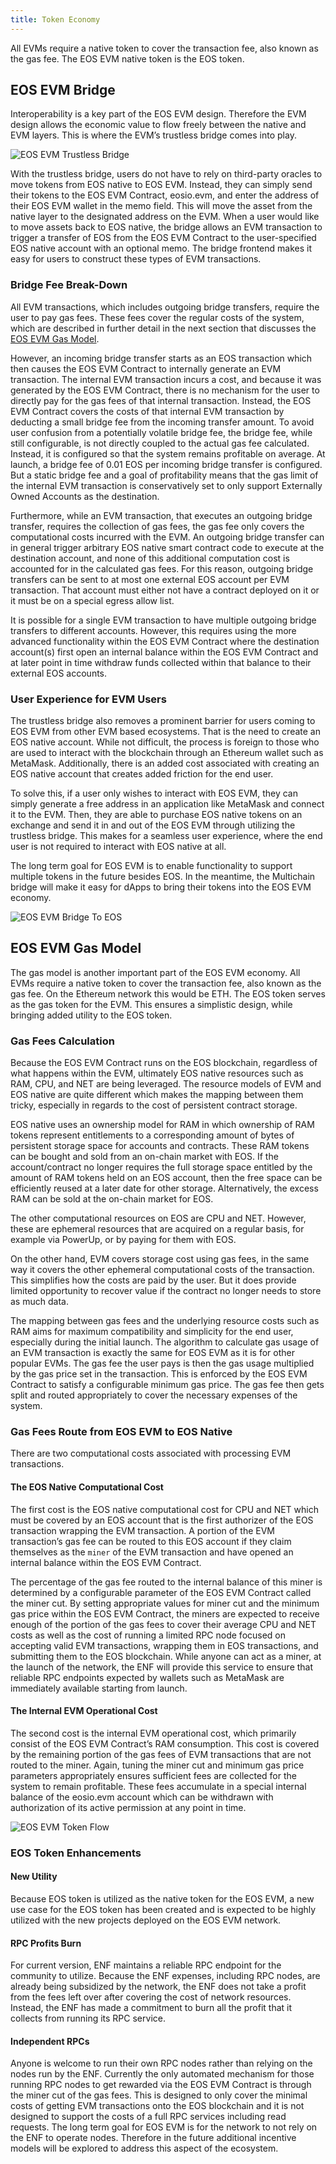 ```yaml
---
title: Token Economy
---
```


All EVMs require a native token to cover the transaction fee, also known as the gas fee.
The EOS EVM native token is the EOS token.

## EOS EVM Bridge

Interoperability is a key part of the EOS EVM design. Therefore the EVM design allows the economic value to flow freely between the native and EVM layers. This is where the EVM’s trustless bridge comes into play.

![EOS EVM Trustless Bridge](./resources/EOS-EVM_trustless_bridge.png)

With the trustless bridge, users do not have to rely on third-party oracles to move tokens from EOS native to EOS EVM. Instead, they can simply send their tokens to the EOS EVM Contract, eosio.evm, and enter the address of their EOS EVM wallet in the memo field. This will move the asset from the native layer to the designated address on the EVM. When a user would like to move assets back to EOS native, the bridge allows an EVM transaction to trigger a transfer of EOS from the EOS EVM Contract to the user-specified EOS native account with an optional memo. The bridge frontend makes it easy for users to construct these types of EVM transactions.

### Bridge Fee Break-Down

All EVM transactions, which includes outgoing bridge transfers, require the user to pay gas fees. These fees cover the regular costs of the system, which are described in further detail in the next section that discusses the [EOS EVM Gas Model](#eos-evm-gas-model).

However, an incoming bridge transfer starts as an EOS transaction which then causes the EOS EVM Contract to internally generate an EVM transaction. The internal EVM transaction incurs a cost, and because it was generated by the EOS EVM Contract, there is no mechanism for the user to directly pay for the gas fees of that internal transaction. Instead, the EOS EVM Contract covers the costs of that internal EVM transaction by deducting a small bridge fee from the incoming transfer amount. To avoid user confusion from a potentially volatile bridge fee, the bridge fee, while still configurable, is not directly coupled to the actual gas fee calculated. Instead, it is configured so that the system remains profitable on average. At launch, a bridge fee of 0.01 EOS per incoming bridge transfer is configured. But a static bridge fee and a goal of profitability means that the gas limit of the internal EVM transaction is conservatively set to only support Externally Owned Accounts as the destination.

Furthermore, while an EVM transaction, that executes an outgoing bridge transfer, requires the collection of gas fees, the gas fee only covers the computational costs incurred with the EVM. An outgoing bridge transfer can in general trigger arbitrary EOS native smart contract code to execute at the destination account, and none of this additional computation cost is accounted for in the calculated gas fees. For this reason, outgoing bridge transfers can be sent to at most one external EOS account per EVM transaction. That account must either not have a contract deployed on it or it must be on a special egress allow list.

It is possible for a single EVM transaction to have multiple outgoing bridge transfers to different accounts. However, this requires using the more advanced functionality within the EOS EVM Contract where the destination account(s) first open an internal balance within the EOS EVM Contract and at later point in time withdraw funds collected within that balance to their external EOS accounts.

### User Experience for EVM Users

The trustless bridge also removes a prominent barrier for users coming to EOS EVM from other EVM based ecosystems. That is the need to create an EOS native account. While not difficult, the process is foreign to those who are used to interact with the blockchain through an Ethereum wallet such as MetaMask. Additionally, there is an added cost associated with creating an EOS native account that creates added friction for the end user.

To solve this, if a user only wishes to interact with EOS EVM, they can simply generate a free address in an application like MetaMask and connect it to the EVM. Then, they are able to purchase EOS native tokens on an exchange and send it in and out of the EOS EVM through utilizing the trustless bridge. This makes for a seamless user experience, where the end user is not required to interact with EOS native at all.

The long term goal for EOS EVM is to enable functionality to support multiple tokens in the future besides EOS. In the meantime, the Multichain bridge will make it easy for dApps to bring their tokens into the EOS EVM economy.

![EOS EVM Bridge To EOS](./resources/EOS-EVM_bridge_to_EOS.png)

## EOS EVM Gas Model

The gas model is another important part of the EOS EVM economy. All EVMs require a native token to cover the transaction fee, also known as the gas fee. On the Ethereum network this would be ETH. The EOS token serves as the gas token for the EVM. This ensures a simplistic design, while bringing added utility to the EOS token.

### Gas Fees Calculation

Because the EOS EVM Contract runs on the EOS blockchain, regardless of what happens within the EVM, ultimately EOS native resources such as RAM, CPU, and NET are being leveraged. The resource models of EVM and EOS native are quite different which makes the mapping between them tricky, especially in regards to the cost of persistent contract storage.

EOS native uses an ownership model for RAM in which ownership of RAM tokens represent entitlements to a corresponding amount of bytes of persistent storage space for accounts and contracts. These RAM tokens can be bought and sold from an on-chain market with EOS. If the account/contract no longer requires the full storage space entitled by the amount of RAM tokens held on an EOS account, then the free space can be efficiently reused at a later date for other storage. Alternatively, the excess RAM can be sold at the on-chain market for EOS.

The other computational resources on EOS are CPU and NET. However, these are ephemeral resources that are acquired on a regular basis, for example via PowerUp, or by paying for them with EOS.

On the other hand, EVM covers storage cost using gas fees, in the same way it covers the other ephemeral computational costs of the transaction. This simplifies how the costs are paid by the user. But it does provide limited opportunity to recover value if the contract no longer needs to store as much data.

The mapping between gas fees and the underlying resource costs such as RAM aims for maximum compatibility and simplicity for the end user, especially during the initial launch. The algorithm to calculate gas usage of an EVM transaction is exactly the same for EOS EVM as it is for other popular EVMs. The gas fee the user pays is then the gas usage multiplied by the gas price set in the transaction. This is enforced by the EOS EVM Contract to satisfy a configurable minimum gas price. The gas fee then gets split and routed appropriately to cover the necessary expenses of the system.

### Gas Fees Route from EOS EVM to EOS Native

There are two computational costs associated with processing EVM transactions.

#### The EOS Native Computational Cost

The first cost is the EOS native computational cost for CPU and NET which must be covered by an EOS account that is the first authorizer of the EOS transaction wrapping the EVM transaction. A portion of the EVM transaction’s gas fee can be routed to this EOS account if they claim themselves as the `miner` of the EVM transaction and have opened an internal balance within the EOS EVM Contract.

The percentage of the gas fee routed to the internal balance of this miner is determined by a configurable parameter of the EOS EVM Contract called the miner cut. By setting appropriate values for miner cut and the minimum gas price within the EOS EVM Contract, the miners are expected to receive enough of the portion of the gas fees to cover their average CPU and NET costs as well as the cost of running a limited RPC node focused on accepting valid EVM transactions, wrapping them in EOS transactions, and submitting them to the EOS blockchain. While anyone can act as a miner, at the launch of the network, the ENF will provide this service to ensure that reliable RPC endpoints expected by wallets such as MetaMask are immediately available starting from launch.

#### The Internal EVM Operational Cost

The second cost is the internal EVM operational cost, which primarily consist of the EOS EVM Contract’s RAM consumption. This cost is covered by the remaining portion of the gas fees of EVM transactions that are not routed to the miner. Again, tuning the miner cut and minimum gas price parameters appropriately ensures sufficient fees are collected for the system to remain profitable. These fees accumulate in a special internal balance of the eosio.evm account which can be withdrawn with authorization of its active permission at any point in time.

![EOS EVM Token Flow](./resources/EOS-EVM_token_flow.png)

### EOS Token Enhancements

#### New Utility

Because EOS token is utilized as the native token for the EOS EVM, a new use case for the EOS token has been created and is expected to be highly utilized with the new projects deployed on the EOS EVM network.

#### RPC Profits Burn

For current version, ENF maintains a reliable RPC endpoint for the community to utilize. Because the ENF expenses, including RPC nodes, are already being subsidized by the network, the ENF does not take a profit from the fees left over after covering the cost of network resources. Instead, the ENF has made a commitment to burn all the profit that it collects from running its RPC service.

#### Independent RPCs

Anyone is welcome to run their own RPC nodes rather than relying on the nodes run by the ENF. Currently the only automated mechanism for those running RPC nodes to get rewarded via the EOS EVM Contract is through the miner cut of the gas fees. This is designed to only cover the minimal costs of getting EVM transactions onto the EOS blockchain and it is not designed to support the costs of a full RPC services including read requests. The long term goal for EOS EVM is for the network to not rely on the ENF to operate nodes. Therefore in the future additional incentive models will be explored to address this aspect of the ecosystem.
